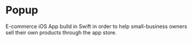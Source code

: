 # Popup

E-commerce iOS App build in Swift in order to help small-business owners sell their own products through the app store.
